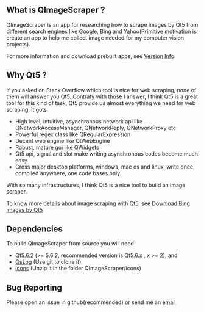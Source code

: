 What is QImageScraper ?
------------

QImageScraper is an app for researching how to scrape images by Qt5 from different search engines like 
Google, Bing and Yahoo(Primitive motivation is create an app to help me collect image needed 
for my computer vision projects).

For more information and download prebuilt apps, see [Version Info](https://github.com/stereomatchingkiss/QImageScraper/blob/master/VERSION_INFO.md).

Why Qt5 ?
------------

If you asked on Stack Overflow which tool is nice for web scraping, none of them will answer you Qt5.
Contraty with those I answer, I think Qt5 is a great tool for this kind of task, Qt5 provide us 
almost everything we need for web scraping, it gots

- High level, intuitive, asynchronous network api like QNetworkAccessManager, QNetworkReply,
QNetworkProxy etc
- Powerful regex class like QRegularExpression
- Decent web engine like QtWebEngine
- Robust, mature gui like QWidgets
- Qt5 api, signal and slot make writing asynchronous codes become much easy
- Cross major desktop platforms, windows, mac os and linux, write once compiled anywhere,
one code bases only.

With so many infrastructures, I think Qt5 is a nice tool to build an image scraper.

To know more details about image scraping with Qt5, see
[Download Bing images by Qt5](http://qtandopencv.blogspot.my/2017/05/scrape-bing-images-by-qwebengine.html) 

Dependencies
------------

To build QImageScraper from source you will need
- [Qt5.6.2](https://www.qt.io/download-open-source/) (>= 5.6.2, recommended version is Qt5.6.x , x >= 2), and
- [QsLog](https://bitbucket.org/codeimproved/qslog) (Use git to clone it).
- [icons](https://www.dropbox.com/s/lrtu3abv90d4j3f/icons.7z?dl=0) (Unzip it in the folder QImageScraper/icons)

Bug Reporting
-------------

Please open an issue in github(recommended) or send me an [email](thamngapwei@gmail.com)
